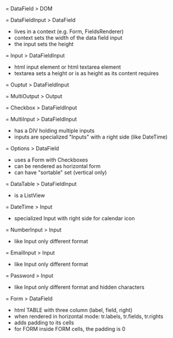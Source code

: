 = DataField > DOM



= DataFieldInput > DataField

* lives in a context (e.g. Form, FieldsRenderer)
* context sets the width of the data field input
* the input sets the height



= Input > DataFieldInput

* html input element or html textarea element
* textarea sets a height or is as height as its content requires



= Ouptut > DataFieldInput

= MultiOutput > Output

= Checkbox > DataFieldInput

= MultiInput > DataFieldInput

* has a DIV holding multiple inputs
* inputs are specialized "Inputs" with a right side (like DateTime)

= Options > DataField

* uses a Form with Checkboxes
* can be rendered as horizontal form
* can have "sortable" set (vertical only)

= DataTable > DataFieldInput

* is a ListView


= DateTime > Input

* specialized Input with right side for calendar icon

= NumberInput > Input

* like Input only different format

= EmailInput > Input

* like Input only different format

= Password > Input

* like Input only different format and hidden characters



= Form > DataField

* html TABLE with three column (label, field, right)
* when rendered in horizontal mode: tr.labels, tr.fields, tr.rights
* adds padding to its cells
* for FORM inside FORM cells, the padding is 0


